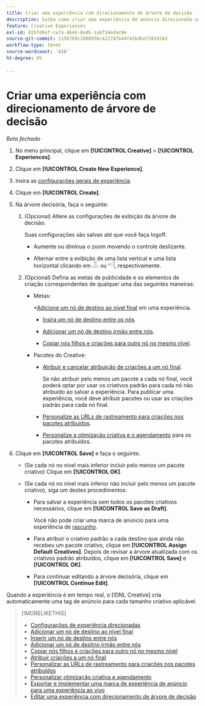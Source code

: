 ```yaml
---
title: Criar uma experiência com direcionamento de árvore de decisão
description: Saiba como criar uma experiência de anúncio direcionada usando uma árvore de decisão.
feature: Creative Experiences
exl-id: 825fd9af-ca7a-4b44-8e4b-1a6f34edac9e
source-git-commit: 115b769c2880936c422747b44f43b4be7281916d
workflow-type: tm+mt
source-wordcount: '416'
ht-degree: 0%

---
```


# Criar uma experiência com direcionamento de árvore de decisão

*Beta fechado*

1. No menu principal, clique em **[!UICONTROL Creative]** > **[!UICONTROL Experiences]**.

1. Clique em **[!UICONTROL Create New Experience]**.

1. Insira as [configurações gerais de experiência](experience-settings-targeting.md).

1. Clique em **[!UICONTROL Create]**.

1. Na árvore decisória, faça o seguinte:

   1. (Opcional) Altere as configurações de exibição da árvore de decisão.

      Suas configurações são salvas até que você faça logoff.

      * Aumente ou diminua o zoom movendo o controle deslizante.

      * Alternar entre a exibição de uma lista vertical e uma lista horizontal clicando em ![Exibir como Árvore Vertical](/help/creative/assets/tree-vertical.png "Exibir como Árvore Vertical") ou ![Exibir como árvore horizontal](/help/creative/assets/tree-horizontal.png "Exibir como árvore horizontal"), respectivamente.

   1. (Opcional) Defina as metas de publicidade e os elementos de criação correspondentes de qualquer uma das seguintes maneiras:

      * Metas:

        *[Adicione um nó de destino ao nível final](experience-target-node-add-final.md) em uma experiência.

         * [Insira um nó de destino entre os nós](experience-target-node-add-inner.md).

         * [Adicionar um nó de destino irmão entre nós](experience-target-node-add-sibling.md).

         * [Copiar nós filhos e criações para outro nó no mesmo nível](experience-target-node-copy.md).

      * Pacotes do Creative:

         * [Atribuir e cancelar atribuição de criações a um nó final](experience-assign-creative-bundles.md).

           Se não atribuir pelo menos um pacote a cada nó final, você poderá optar por usar os criativos padrão para cada nó não atribuído ao salvar a experiência. Para publicar uma experiência, você deve atribuir pacotes ou usar as criações padrão para cada nó final.

         * [Personalize as URLs de rastreamento para criações nos pacotes atribuídos](experience-tracking-urls-targeting.md).

         * [Personalize a otimização criativa e o agendamento](experience-optimization-scheduling-targeting.md) para os pacotes atribuídos.

1. Clique em **[!UICONTROL Save]** e faça o seguinte.

   * (Se cada nó no nível mais inferior incluir pelo menos um pacote criativo) Clique em **[!UICONTROL OK]**.

   * (Se cada nó no nível mais inferior não incluir pelo menos um pacote criativo), siga um destes procedimentos:

      * Para salvar a experiência sem todos os pacotes criativos necessários, clique em **[!UICONTROL Save as Draft]**.

        Você não pode criar uma marca de anúncio para uma experiência de [rascunho](experience-about.md#experience-statuses).

      * Para atribuir o criativo padrão a cada destino que ainda não recebeu um pacote criativo, clique em **[!UICONTROL Assign Default Creatives]**. Depois de revisar a árvore atualizada com os criativos padrão atribuídos, clique em **[!UICONTROL Save]** e **[!UICONTROL OK]**.

      * Para continuar editando a árvore decisória, clique em **[!UICONTROL Continue Edit]**.

Quando a experiência é em tempo real, o [!DNL Creative] cria automaticamente uma tag de anúncio para cada tamanho criativo aplicável.

>[!MORELIKETHIS]
>
>* [Configurações de experiência direcionadas](experience-settings-targeting.md)
>* [Adicionar um nó de destino ao nível final](experience-target-node-add-final.md)
>* [Inserir um nó de destino entre nós](experience-target-node-add-inner.md)
>* [Adicionar um nó de destino irmão entre nós](experience-target-node-add-sibling.md)
>* [Copiar nós filhos e criações para outro nó no mesmo nível](experience-target-node-copy.md)
>* [Atribuir criações a um nó final](experience-assign-creative-bundles.md)
>* [Personalizar as URLs de rastreamento para criações nos pacotes atribuídos](experience-tracking-urls-targeting.md)
>* [Personalizar otimização criativa e agendamento](experience-optimization-scheduling-targeting.md)
>* [Exportar e implementar uma marca de experiência de anúncio para uma experiência ao vivo](/help/creative/experiences/experience-tag-export.md)
>* [Editar uma experiência com direcionamento de árvore de decisão](experience-edit-targeting.md)
